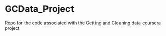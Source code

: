 GCData_Project
==============

Repo for the code associated with the Getting and Cleaning data coursera project
